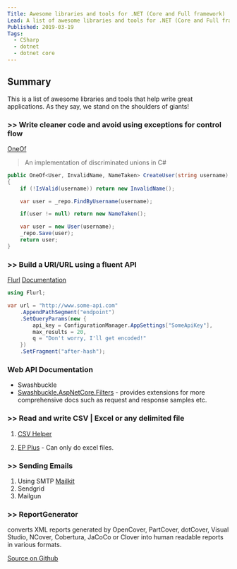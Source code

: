 ```yaml
---
Title: Awesome libraries and tools for .NET (Core and Full framework)
Lead: A list of awesome libraries and tools for .NET (Core and Full framework)
Published: 2019-03-19
Tags:
  - CSharp
  - dotnet
  - dotnet core
---
```


## Summary

This is a list of awesome libraries and tools that help write great applications. As they say, we stand on the shoulders of giants!

### >> Write cleaner code and avoid using exceptions for control flow

[OneOf](https://github.com/mcintyre321/OneOf)

> An implementation of discriminated unions in C#

```csharp
public OneOf<User, InvalidName, NameTaken> CreateUser(string username)
{
    if (!IsValid(username)) return new InvalidName();

    var user = _repo.FindByUsername(username);

    if(user != null) return new NameTaken();

    var user = new User(username);
    _repo.Save(user);
    return user;
}
```

### >> Build a URI/URL using a fluent API

[Flurl](https://github.com/tmenier/Flurl)
[Documentation](https://flurl.io/docs/fluent-url/)

```csharp
using Flurl;

var url = "http://www.some-api.com"
    .AppendPathSegment("endpoint")
    .SetQueryParams(new {
        api_key = ConfigurationManager.AppSettings["SomeApiKey"],
        max_results = 20,
        q = "Don't worry, I'll get encoded!"
    })
    .SetFragment("after-hash");
```

### Web API Documentation

- Swashbuckle
- [Swashbuckle.AspNetCore.Filters](https://github.com/mattfrear/Swashbuckle.AspNetCore.Filters) - provides extensions for more comprehensive docs such as request and response samples etc.

### >> Read and write CSV | Excel or any delimited file

1. [CSV Helper](https://joshclose.github.io/CsvHelper/getting-started)

2. [EP Plus](https://www.nuget.org/packages/EPPlus) - Can only do excel files.

### >> Sending Emails

1. Using SMTP [Mailkit](http://www.mimekit.net/docs/html/Introduction.htm)
2. Sendgrid
3. Mailgun

### >> ReportGenerator

converts XML reports generated by OpenCover, PartCover, dotCover, Visual Studio, NCover, Cobertura, JaCoCo or Clover into human readable reports in various formats.

[Source on Github](https://github.com/danielpalme/ReportGenerator)
